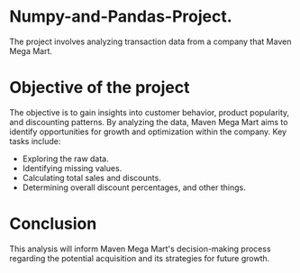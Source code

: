 # Numpy-and-Pandas-Project.
The project involves analyzing transaction data from a company that Maven Mega Mart. 

# Objective of the project
The objective is to gain insights into customer behavior, product popularity, and discounting patterns. By analyzing the data, Maven Mega Mart aims to identify opportunities for growth and optimization within the company. Key tasks include:

- Exploring the raw data.
- Identifying missing values.
- Calculating total sales and discounts.
- Determining overall discount percentages, and other things.

# Conclusion
This analysis will inform Maven Mega Mart's decision-making process regarding the potential acquisition and its strategies for future growth.
